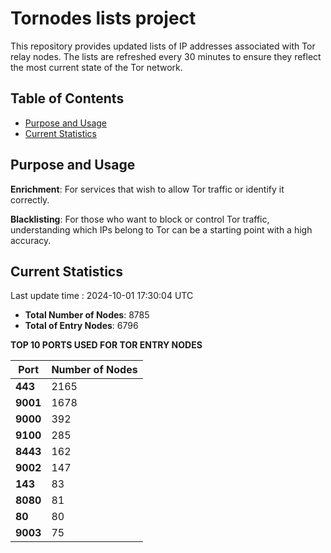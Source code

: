 # Tornodes lists project

This repository provides updated lists of IP addresses associated with Tor relay nodes. The lists are refreshed every 30 minutes to ensure they reflect the most current state of the Tor network.

## Table of Contents

- [Purpose and Usage](#purpose-and-usage)
- [Current Statistics](#current-statistics)


## Purpose and Usage

**Enrichment**: For services that wish to allow Tor traffic or identify it correctly.

**Blacklisting**: For those who want to block or control Tor traffic, understanding which IPs belong to Tor can be a starting point with a high accuracy.

## Current Statistics

Last update time : 2024-10-01 17:30:04 UTC

- **Total Number of Nodes**: 8785
- **Total of Entry Nodes**: 6796

**TOP 10 PORTS USED FOR TOR ENTRY NODES**

| **Port** | **Number of Nodes** |
|------|-----------------|
| **443**   | 2165  |
| **9001**   | 1678  |
| **9000**   | 392  |
| **9100**   | 285  |
| **8443**   | 162  |
| **9002**   | 147  |
| **143**   | 83  |
| **8080**   | 81  |
| **80**   | 80  |
| **9003**   | 75  |

